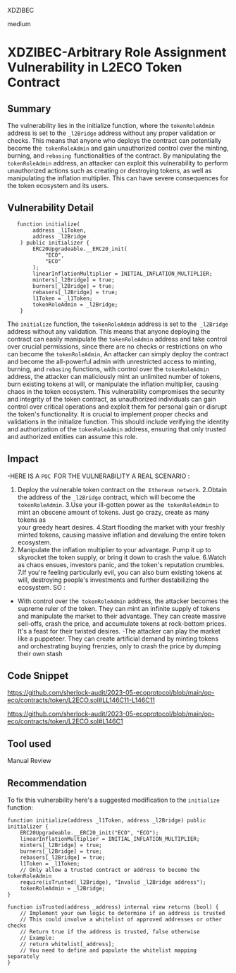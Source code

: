 XDZIBEC

medium

# XDZIBEC-Arbitrary Role Assignment Vulnerability in L2ECO Token Contract

## Summary

The vulnerability lies in the initialize function, where the `tokenRoleAdmin` address is set to the `_l2Bridge` address without any proper validation or checks. 
This means that anyone who deploys the contract can potentially become the` tokenRoleAdmin` and gain unauthorized control over the minting, burning, and `rebasing `functionalities of the contract.
By manipulating the` tokenRoleAdmin` address, an attacker can exploit this vulnerability to perform unauthorized actions such as creating or destroying tokens, as well as manipulating the inflation multiplier. This can have severe consequences for the token ecosystem and its users.

## Vulnerability Detail

```SOLIDITY
   function initialize(
        address _l1Token,
        address _l2Bridge
    ) public initializer {
        ERC20Upgradeable.__ERC20_init(
            "ECO",
            "ECO"
        );
        linearInflationMultiplier = INITIAL_INFLATION_MULTIPLIER;
        minters[_l2Bridge] = true;
        burners[_l2Bridge] = true;
        rebasers[_l2Bridge] = true;
        l1Token = _l1Token;
        tokenRoleAdmin = _l2Bridge;
    }
```

 The `initialize` function, the `tokenRoleAdmin` address is set to the` _l2Bridge` address without any validation. 
This means that anyone deploying the contract can easily manipulate the `tokenRoleAdmin` address and take control over crucial permissions, since there are no checks or restrictions on who can become the `tokenRoleAdmin`, 
An attacker can simply deploy the contract and become the all-powerful admin with unrestricted access to minting, burning, and `rebasing` functions, with control over the `tokenRoleAdmin` address, the attacker can maliciously mint an unlimited number of tokens, burn existing tokens at will, or manipulate the inflation multiplier, causing chaos in the token ecosystem.
This vulnerability compromises the security and integrity of the token contract, as unauthorized individuals can gain control over critical operations and exploit them for personal gain or disrupt the token's functionality.
It is crucial to implement proper checks and validations in the initialize function. This should include verifying the identity and authorization of the `tokenRoleAdmin` address, ensuring that only trusted and authorized entities can assume this role.

## Impact

-HERE IS A `POC `FOR THE VULNERABILITY A REAL SCENARIO :

1. Deploy the vulnerable token contract on the` Ethereum network`.
2.Obtain the address of the `_l2Bridge` contract, which will become the `tokenRoleAdmin`.
3.Use your ill-gotten power as the` tokenRoleAdmin` to mint an obscene amount of tokens. Just go crazy, create as many tokens as   
   your greedy heart desires.
4.Start flooding the market with your freshly minted tokens, causing massive inflation and devaluing the entire token ecosystem.
5. Manipulate the inflation multiplier to your advantage. Pump it up to skyrocket the token supply, or bring it down to crash the value.
6.Watch as chaos ensues, investors panic, and the token's reputation crumbles.
7.If you're feeling particularly evil, you can also burn existing tokens at will, destroying people's investments and further destabilizing 
  the ecosystem.
SO :
- With control over the` tokenRoleAdmin` address, the attacker becomes the supreme ruler of the token. They can mint an infinite supply of tokens and manipulate the market to their advantage. They can create massive sell-offs, crash the price, and accumulate tokens at rock-bottom prices. It's a feast for their twisted desires.
-The attacker can play the market like a puppeteer. They can create artificial demand by minting tokens and orchestrating buying frenzies, only to crash the price by dumping their own stash
## Code Snippet


https://github.com/sherlock-audit/2023-05-ecoprotocol/blob/main/op-eco/contracts/token/L2ECO.sol#LL146C11-L146C11

https://github.com/sherlock-audit/2023-05-ecoprotocol/blob/main/op-eco/contracts/token/L2ECO.sol#L146C1


## Tool used

Manual Review

## Recommendation

To fix this vulnerability here's a suggested modification to the `initialize` function:

```solidity 
function initialize(address _l1Token, address _l2Bridge) public initializer {
    ERC20Upgradeable.__ERC20_init("ECO", "ECO");
    linearInflationMultiplier = INITIAL_INFLATION_MULTIPLIER;
    minters[_l2Bridge] = true;
    burners[_l2Bridge] = true;
    rebasers[_l2Bridge] = true;
    l1Token = _l1Token;
    // Only allow a trusted contract or address to become the tokenRoleAdmin
    require(isTrusted(_l2Bridge), "Invalid _l2Bridge address");
    tokenRoleAdmin = _l2Bridge;
}

function isTrusted(address _address) internal view returns (bool) {
    // Implement your own logic to determine if an address is trusted
    // This could involve a whitelist of approved addresses or other checks
    // Return true if the address is trusted, false otherwise
    // Example:
    // return whitelist[_address];
    // You need to define and populate the whitelist mapping separately
}

```